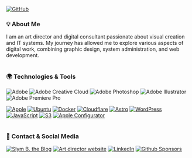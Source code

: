 <div align="left">
  
[![GitHub](https://img.shields.io/badge/GitHub-slymb-181717?logo=github)](https://github.com/slymb) 

### 💡 About Me
I am an art director and digital consultant passionate about visual creation and IT systems. My journey has allowed me to explore various aspects of digital work, combining graphic design, system administration, and web development.

#

### 🌍 Technologies & Tools

![Adobe](https://img.shields.io/badge/Adobe-%23FF0000.svg?logo=adobe&logoColor=white)
![Adobe Creative Cloud](https://img.shields.io/badge/Adobe%20Creative%20Cloud-DA1F26.svg?logo=Adobe%20Creative%20Cloud&logoColor=white)
![Adobe Photoshop](https://img.shields.io/badge/Adobe%20Photoshop-%2331A8FF.svg?logo=adobephotoshop&logoColor=white)
![Adobe Illustrator](https://img.shields.io/badge/Adobe%20Illustrator-%23FF9A00.svg?logo=adobeillustrator&logoColor=white)
![Adobe Premiere Pro](https://img.shields.io/badge/Adobe%20Premiere%20Pro-9999FF.svg?logo=Adobe%20Premiere%20Pro&logoColor=white)

[![Apple](https://img.shields.io/badge/macOS-%23000000.svg?logo=apple&logoColor=white)](https://github.com/APPLE)
[![Ubuntu](https://img.shields.io/badge/Ubuntu-E95420?logo=ubuntu&logoColor=white)](https://github.com/ubuntu)
[![Docker](https://img.shields.io/badge/docker-%230db7ed.svg?logo=docker&logoColor=white)](https://github.com/docker)
[![Cloudflare](https://img.shields.io/badge/Cloudflare-F38020?logo=Cloudflare&logoColor=white)](https://github.com/cloudflare)
[![Astro](https://img.shields.io/badge/Astro-BC52EE?logo=astro&logoColor=fff)](https://astro.build)
[![WordPress](https://img.shields.io/badge/WordPress-%23117AC9.svg?logo=WordPress&logoColor=white)](https://github.com/wordpress)
[![JavaScript](https://img.shields.io/badge/javascript-%23323330.svg?logo=javascript&logoColor=%23F7DF1E)](https://github.com/topics/javascript)
[![S3](https://img.shields.io/badge/S3-%23FF9900.svg?logo=amazon-web-services&logoColor=white)](#)
[![Apple Configurator](https://img.shields.io/badge/Configurator_2-9933CC?&logo=apple&logoColor=white)](#)

#

### 🔗 Contact & Social Media
[![Slym B. the Blog](https://img.shields.io/badge/🌐_My_Blog-grey?logo=network)](https://slymn.net)
[![Art director website](https://img.shields.io/badge/🌐_Art_director_website-grey?logo=network)](https://artdirector.fr/)
[![LinkedIn](https://custom-icon-badges.demolab.com/badge/LinkedIn-0A66C2?logo=linkedin-white&logoColor=fff)](https://www.linkedin.com/company/slym-art-director/)
[![Github Sponsors](https://img.shields.io/badge/GitHub%20Sponsors-30363D?&logo=GitHub-Sponsors&logoColor=EA4AAA)](https://github.com/sponsors/slymb)
